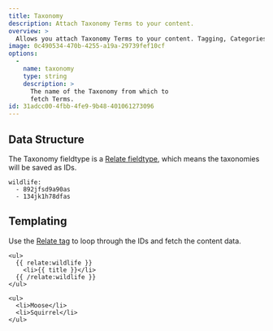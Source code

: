 ```yaml
---
title: Taxonomy
description: Attach Taxonomy Terms to your content.
overview: >
  Allows you attach Taxonomy Terms to your content. Tagging, Categories, Colors, Flavors, you name it. Taxonomy all the things!
image: 0c490534-470b-4255-a19a-29739fef10cf
options:
  -
    name: taxonomy
    type: string
    description: >
      The name of the Taxonomy from which to
      fetch Terms.
id: 31adcc00-4fbb-4fe9-9b48-401061273096
---
```

## Data Structure

The Taxonomy fieldtype is a [Relate fieldtype](/reference/fieldtypes/relate), which means the taxonomies will be saved as IDs.

``` .language-yaml
wildlife:
  - 892jfsd9a90as
  - 134jk1h78dfas
```

## Templating

Use the [Relate tag](/reference/tags/relate) to loop through the IDs and fetch the content data.

```
<ul>
  {{ relate:wildlife }}
    <li>{{ title }}</li>
  {{ /relate:wildlife }}
</ul>
```

``` .language-output
<ul>
  <li>Moose</li>
  <li>Squirrel</li>
</ul>
```
